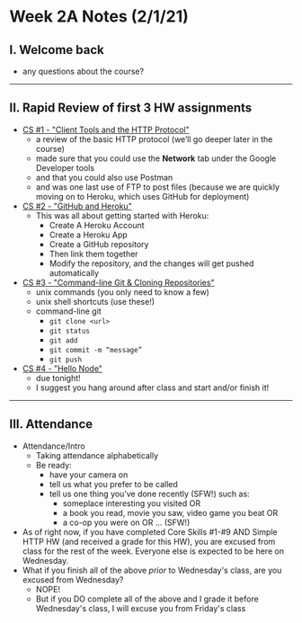 # Week 2A Notes (2/1/21)

## I. Welcome back
- any questions about the course?

<hr>

## II. Rapid Review of first 3 HW assignments

- [CS #1 - "Client Tools and the HTTP Protocol"](../core-skills/1-client-tools-and-http-protocol.md)
    - a review of the basic HTTP protocol (we’ll go deeper later in the course)
    - made sure that you could use the **Network** tab under the Google Developer tools
    - and that you could also use Postman
    - and was one last use of FTP to post files (because we are quickly moving on to Heroku, which uses GitHub for deployment)
- [CS #2 - "GitHub and Heroku"](../core-skills/2-github-and-heroku.md)
    - This was all about getting started with Heroku:
        - Create A Heroku Account
        - Create a Heroku App
        - Create a GitHub repository
        - Then link them together
        - Modify the repository, and the changes will get pushed automatically
- [CS #3 - "Command-line Git & Cloning Repositories"](../core-skills/3-command-line-git.md)
    - unix commands (you only need to know a few)
    - unix shell shortcuts (use these!)
    - command-line git
        - `git clone <url>`
        - `git status`
        - `git add`
        - `git commit -m “message”`
        - `git push`
- [CS #4 - "Hello Node"](../core-skills/4-hello-node.md)
    - due tonight!
    - I suggest you hang around after class and start and/or finish it!

<hr>

## III. Attendance
- Attendance/Intro
    - Taking attendance alphabetically
    - Be ready:
        - have your camera on
        - tell us what you prefer to be called
        - tell us one thing you’ve done recently (SFW!) such as:
            - someplace interesting you visited OR
            - a book you read, movie you saw, video game you beat OR
            - a co-op you were on OR ... (SFW!)
- As of right now, if you have completed Core Skills #1-#9  AND Simple HTTP HW (and received a grade for this HW), you are excused from class for the rest of the week. Everyone else is expected to be here on Wednesday.
- What if you finish all of the above *prior* to Wednesday's class, are you excused from Wednesday?
  - NOPE!
  - But if you DO complete all of the above and I grade it before Wednesday's class, I will excuse you from Friday's class
